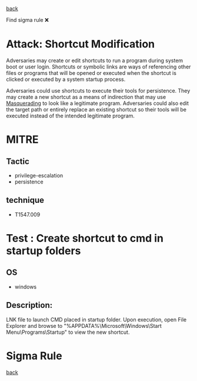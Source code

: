 
[back](../index.md)

Find sigma rule :x: 

# Attack: Shortcut Modification 

Adversaries may create or edit shortcuts to run a program during system boot or user login. Shortcuts or symbolic links are ways of referencing other files or programs that will be opened or executed when the shortcut is clicked or executed by a system startup process.

Adversaries could use shortcuts to execute their tools for persistence. They may create a new shortcut as a means of indirection that may use [Masquerading](https://attack.mitre.org/techniques/T1036) to look like a legitimate program. Adversaries could also edit the target path or entirely replace an existing shortcut so their tools will be executed instead of the intended legitimate program.

# MITRE
## Tactic
  - privilege-escalation
  - persistence


## technique
  - T1547.009


# Test : Create shortcut to cmd in startup folders
## OS
  - windows


## Description:
LNK file to launch CMD placed in startup folder. Upon execution, open File Explorer and browse to "%APPDATA%\Microsoft\Windows\Start Menu\Programs\Startup\"
to view the new shortcut.


# Sigma Rule


[back](../index.md)
